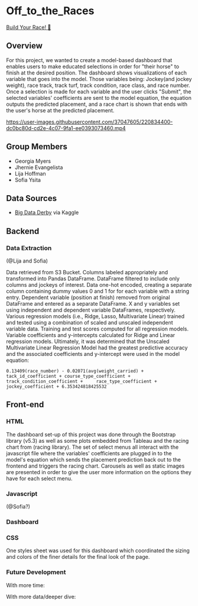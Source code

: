 # Off_to_the_Races
[Build Your Race! :horse:](https://gmyers95.github.io/Off_to_the_Races/front_end/index.html)

## Overview  

For this project, we wanted to create a model-based dashboard that enables users to make educated selections in order for "their horse" to finish at the desired position. The dashboard shows visualizations of each variable that goes into the model. Those variables being: Jockey(and jockey weight), race track, track turf, track condition, race class, and race number. Once a selection is made for each variable and the user clicks "Submit", the selected variables' coefficients are sent to the model equation, the equation outputs the predicted placement, and a race chart is shown that ends with the user's horse at the predicted placement.
          
https://user-images.githubusercontent.com/37047605/220834400-dc0bc80d-cd2e-4c07-9fa1-ee0393073460.mp4


## Group Members

* Georgia Myers
* Jhernie Evangelista
* Lija Hoffman
* Sofia Ysita

## Data Sources   

* [Big Data Derby](https://www.kaggle.com/competitions/big-data-derby-2022/data) via Kaggle

## Backend


### Data Extraction

(@Lija and Sofia)

Data retrieved from S3 Bucket. Columns labeled appropriately and transformed into Pandas DataFrame. DataFrame filtered to include only columns and jockeys of interest. Data one-hot encoded, creating a separate column containing dummy values 0 and 1 for for each variable with a string entry. Dependent variable (position at finish) removed from original DataFrame and entered as a separate DataFrame. X and y variables set using independent and dependent variable DataFrames, respectively. Various regression models (i.e., Ridge, Lasso, Multivariate Linear) trained and tested using a combination of scaled and unscaled independent variable data. Training and test scores computed for all regression models. Variable coefficients and y-intercepts calculated for Ridge and Linear regression models. Ultimately, it was determined that the Unscaled Multivariate Linear Regression Model had the greatest predictive accuracy and the associated coefficients and y-intercept were used in the model equation:
 
    0.13409(race_number) - 0.02071(avg(weight_carried) + tack_id_coefficient + course_type_coefficient + track_condition_coefficient +     race_type_coefficient + jockey_coefficient + 6.353424818425532


## Front-end


### HTML
The dashboard set-up of this project was done through the Bootstrap library (v5.3) as well as some plots embedded from Tableau and the racing chart from (racing library). The set of select menus all interact with the javascript file where the variables' coefficients are plugged in to the model's equation which sends the placement prediction back out to the frontend and triggers the racing chart. Carousels as well as static images are presented in order to give the user more information on the options they have for each select menu.

### Javascript
(@Sofia?)

### Dashboard 

### CSS

One styles sheet was used for this dashboard which coordinated the sizing and colors of the finer details for the final look of the page.


### Future Development
With more time:

        
With more data/deeper dive:
